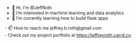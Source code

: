 - 👋 Hi, I’m @JeffRoth
- 👀 I’m interested in machine learning and data analytics
- 🌱 I’m currently learning how to build flask apps
<!--- - 💞️ I’m looking to collaborate on ... ---!>
- 📫 How to reach me jeffrey.b.roth@gmail.com<br>

- Check out my project portfolio at <a href ='https://jeffreyroth.carrd.co'>https://jeffreyroth.carrd.co</a>
<!---
JeffRoth/JeffRoth is a ✨ special ✨ repository because its `README.md` (this file) appears on your GitHub profile.
You can click the Preview link to take a look at your changes.
--->

